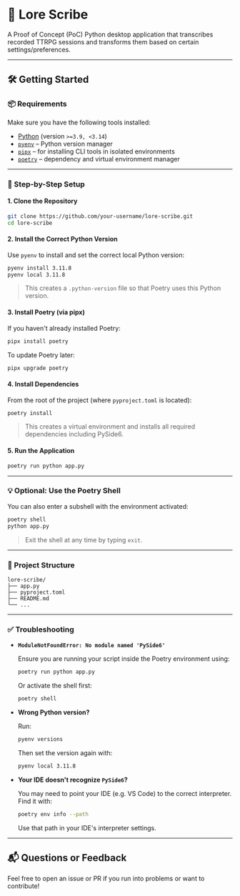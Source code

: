 # 📝 Lore Scribe

A Proof of Concept (PoC) Python desktop application that transcribes recorded TTRPG sessions and transforms them based on certain settings/preferences.

---

## 🛠️ Getting Started

### 📦 Requirements

Make sure you have the following tools installed:

- [Python](https://www.python.org/downloads/) (version `>=3.9, <3.14`)
- [`pyenv`](https://github.com/pyenv/pyenv) – Python version manager
- [`pipx`](https://github.com/pypa/pipx) – for installing CLI tools in isolated environments
- [`poetry`](https://python-poetry.org/) – dependency and virtual environment manager

---

### 🔁 Step-by-Step Setup

#### 1. Clone the Repository

```bash
git clone https://github.com/your-username/lore-scribe.git
cd lore-scribe
```

#### 2. Install the Correct Python Version

Use `pyenv` to install and set the correct local Python version:

```bash
pyenv install 3.11.8
pyenv local 3.11.8
```

> This creates a `.python-version` file so that Poetry uses this Python version.

#### 3. Install Poetry (via pipx)

If you haven't already installed Poetry:

```bash
pipx install poetry
```

To update Poetry later:

```bash
pipx upgrade poetry
```

#### 4. Install Dependencies

From the root of the project (where `pyproject.toml` is located):

```bash
poetry install
```

> This creates a virtual environment and installs all required dependencies including PySide6.

#### 5. Run the Application

```bash
poetry run python app.py
```

---

### 💡 Optional: Use the Poetry Shell

You can also enter a subshell with the environment activated:

```bash
poetry shell
python app.py
```

> Exit the shell at any time by typing `exit`.

---

### 📁 Project Structure

```
lore-scribe/
├── app.py
├── pyproject.toml
├── README.md
└── ...
```

---

### ✅ Troubleshooting

- **`ModuleNotFoundError: No module named 'PySide6'`**

  Ensure you are running your script inside the Poetry environment using:

  ```bash
  poetry run python app.py
  ```

  Or activate the shell first:

  ```bash
  poetry shell
  ```

- **Wrong Python version?**

  Run:

  ```bash
  pyenv versions
  ```

  Then set the version again with:

  ```bash
  pyenv local 3.11.8
  ```

- **Your IDE doesn't recognize `PySide6`?**

  You may need to point your IDE (e.g. VS Code) to the correct interpreter. Find it with:

  ```bash
  poetry env info --path
  ```

  Use that path in your IDE's interpreter settings.

---

## 📬 Questions or Feedback

Feel free to open an issue or PR if you run into problems or want to contribute!
